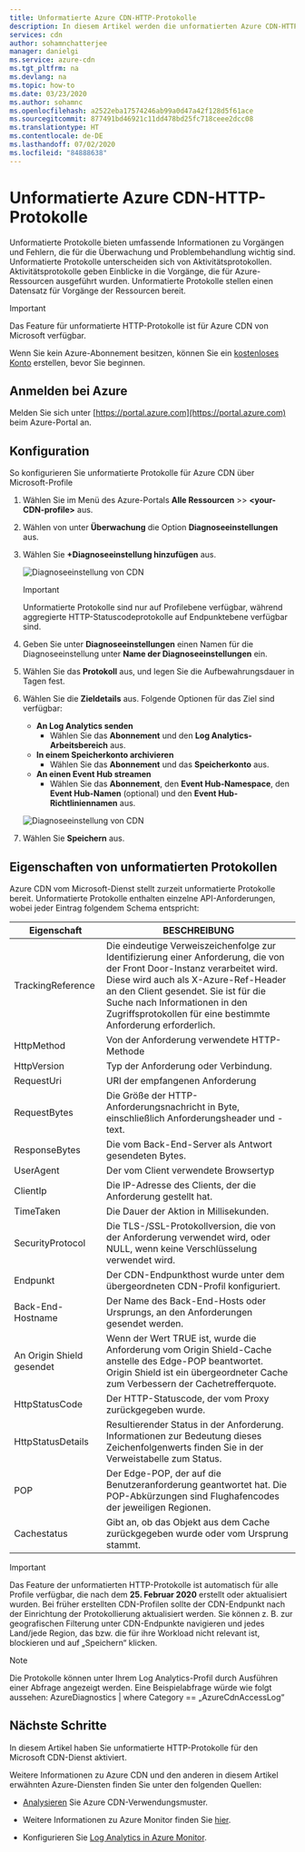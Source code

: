 ```yaml
---
title: Unformatierte Azure CDN-HTTP-Protokolle
description: In diesem Artikel werden die unformatierten Azure CDN-HTTP-Protokolle beschrieben.
services: cdn
author: sohamnchatterjee
manager: danielgi
ms.service: azure-cdn
ms.tgt_pltfrm: na
ms.devlang: na
ms.topic: how-to
ms.date: 03/23/2020
ms.author: sohamnc
ms.openlocfilehash: a2522eba17574246ab99a0d47a42f128d5f61ace
ms.sourcegitcommit: 877491bd46921c11dd478bd25fc718ceee2dcc08
ms.translationtype: HT
ms.contentlocale: de-DE
ms.lasthandoff: 07/02/2020
ms.locfileid: "84888638"
---
```

# <a name="azure-cdn-http-raw-logs"></a>Unformatierte Azure CDN-HTTP-Protokolle
Unformatierte Protokolle bieten umfassende Informationen zu Vorgängen und Fehlern, die für die Überwachung und Problembehandlung wichtig sind. Unformatierte Protokolle unterscheiden sich von Aktivitätsprotokollen. Aktivitätsprotokolle geben Einblicke in die Vorgänge, die für Azure-Ressourcen ausgeführt wurden. Unformatierte Protokolle stellen einen Datensatz für Vorgänge der Ressourcen bereit.

> [!IMPORTANT]
> Das Feature für unformatierte HTTP-Protokolle ist für Azure CDN von Microsoft verfügbar.

Wenn Sie kein Azure-Abonnement besitzen, können Sie ein [kostenloses Konto](https://azure.microsoft.com/free/?WT.mc_id=A261C142F) erstellen, bevor Sie beginnen. 

## <a name="sign-in-to-azure"></a>Anmelden bei Azure

Melden Sie sich unter [https://portal.azure.com](https://portal.azure.com) beim Azure-Portal an.

## <a name="configuration"></a>Konfiguration

So konfigurieren Sie unformatierte Protokolle für Azure CDN über Microsoft-Profile 

1. Wählen Sie im Menü des Azure-Portals **Alle Ressourcen** >>  **\<your-CDN-profile>** aus.

2. Wählen von unter **Überwachung** die Option **Diagnoseeinstellungen** aus.

3. Wählen Sie **+Diagnoseeinstellung hinzufügen**  aus.

    ![Diagnoseeinstellung von CDN](./media/cdn-raw-logs/raw-logs-01.png)

    > [!IMPORTANT]
    > Unformatierte Protokolle sind nur auf Profilebene verfügbar, während aggregierte HTTP-Statuscodeprotokolle auf Endpunktebene verfügbar sind.

4. Geben Sie unter **Diagnoseeinstellungen** einen Namen für die Diagnoseeinstellung unter **Name der Diagnoseeinstellungen** ein.

5. Wählen Sie das **Protokoll** aus, und legen Sie die Aufbewahrungsdauer in Tagen fest.

6. Wählen Sie die **Zieldetails** aus. Folgende Optionen für das Ziel sind verfügbar:
    * **An Log Analytics senden**
        * Wählen Sie das **Abonnement** und den **Log Analytics-Arbeitsbereich** aus.
    * **In einem Speicherkonto archivieren**
        * Wählen Sie das **Abonnement** und das **Speicherkonto** aus.
    * **An einen Event Hub streamen**
        * Wählen Sie das **Abonnement**, den **Event Hub-Namespace**, den **Event Hub-Namen** (optional) und den **Event Hub-Richtliniennamen** aus.

    ![Diagnoseeinstellung von CDN](./media/cdn-raw-logs/raw-logs-02.png)

7. Wählen Sie **Speichern** aus.

## <a name="raw-logs-properties"></a>Eigenschaften von unformatierten Protokollen

Azure CDN vom Microsoft-Dienst stellt zurzeit unformatierte Protokolle bereit. Unformatierte Protokolle enthalten einzelne API-Anforderungen, wobei jeder Eintrag folgendem Schema entspricht: 

| Eigenschaft              | BESCHREIBUNG                                                                                                                                                                                          |
|-----------------------|------------------------------------------------------------------------------------------------------------------------------------------------------------------------------------------------------|
| TrackingReference     | Die eindeutige Verweiszeichenfolge zur Identifizierung einer Anforderung, die von der Front Door-Instanz verarbeitet wird. Diese wird auch als X-Azure-Ref-Header an den Client gesendet. Sie ist für die Suche nach Informationen in den Zugriffsprotokollen für eine bestimmte Anforderung erforderlich. |
| HttpMethod            | Von der Anforderung verwendete HTTP-Methode                                                                                                                                                                     |
| HttpVersion           | Typ der Anforderung oder Verbindung.                                                                                                                                                                   |
| RequestUri            | URI der empfangenen Anforderung                                                                                                                                                                         |
| RequestBytes          | Die Größe der HTTP-Anforderungsnachricht in Byte, einschließlich Anforderungsheader und -text.                                                                                                   |
| ResponseBytes         | Die vom Back-End-Server als Antwort gesendeten Bytes.                                                                                                                                                    |
| UserAgent             | Der vom Client verwendete Browsertyp                                                                                                                                                               |
| ClientIp              | Die IP-Adresse des Clients, der die Anforderung gestellt hat.                                                                                                                                                  |
| TimeTaken             | Die Dauer der Aktion in Millisekunden.                                                                                                                                            |
| SecurityProtocol      | Die TLS-/SSL-Protokollversion, die von der Anforderung verwendet wird, oder NULL, wenn keine Verschlüsselung verwendet wird.                                                                                                                           |
| Endpunkt              | Der CDN-Endpunkthost wurde unter dem übergeordneten CDN-Profil konfiguriert.                                                                                                                                   |
| Back-End-Hostname     | Der Name des Back-End-Hosts oder Ursprungs, an den Anforderungen gesendet werden.                                                                                                                                |
| An Origin Shield gesendet | Wenn der Wert TRUE ist, wurde die Anforderung vom Origin Shield-Cache anstelle des Edge-POP beantwortet. Origin Shield ist ein übergeordneter Cache zum Verbessern der Cachetrefferquote.                                       |
| HttpStatusCode        | Der HTTP-Statuscode, der vom Proxy zurückgegeben wurde.                                                                                                                                                        |
| HttpStatusDetails     | Resultierender Status in der Anforderung. Informationen zur Bedeutung dieses Zeichenfolgenwerts finden Sie in der Verweistabelle zum Status.                                                                                              |
| POP                   | Der Edge-POP, der auf die Benutzeranforderung geantwortet hat. Die POP-Abkürzungen sind Flughafencodes der jeweiligen Regionen.                                                                                   |
| Cachestatus          | Gibt an, ob das Objekt aus dem Cache zurückgegeben wurde oder vom Ursprung stammt.                                                                                                             |
> [!IMPORTANT]
> Das Feature der unformatierten HTTP-Protokolle ist automatisch für alle Profile verfügbar, die nach dem **25. Februar 2020** erstellt oder aktualisiert wurden. Bei früher erstellten CDN-Profilen sollte der CDN-Endpunkt nach der Einrichtung der Protokollierung aktualisiert werden. Sie können z. B. zur geografischen Filterung unter CDN-Endpunkte navigieren und jedes Land/jede Region, das bzw. die für ihre Workload nicht relevant ist, blockieren und auf „Speichern“ klicken. 

> [!NOTE]
> Die Protokolle können unter Ihrem Log Analytics-Profil durch Ausführen einer Abfrage angezeigt werden. Eine Beispielabfrage würde wie folgt aussehen: AzureDiagnostics | where Category == „AzureCdnAccessLog“

## <a name="next-steps"></a>Nächste Schritte
In diesem Artikel haben Sie unformatierte HTTP-Protokolle für den Microsoft CDN-Dienst aktiviert.

Weitere Informationen zu Azure CDN und den anderen in diesem Artikel erwähnten Azure-Diensten finden Sie unter den folgenden Quellen:

* [Analysieren](cdn-log-analysis.md) Sie Azure CDN-Verwendungsmuster.

* Weitere Informationen zu Azure Monitor finden Sie [hier](https://docs.microsoft.com/azure/azure-monitor/overview).

* Konfigurieren Sie [Log Analytics in Azure Monitor](https://docs.microsoft.com/azure/azure-monitor/log-query/get-started-portal).

